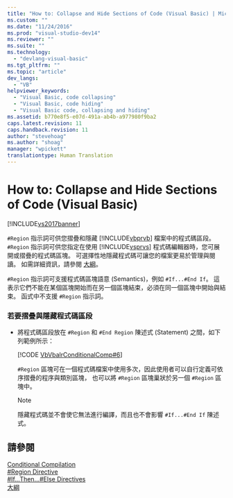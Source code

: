 ```yaml
---
title: "How to: Collapse and Hide Sections of Code (Visual Basic) | Microsoft Docs"
ms.custom: ""
ms.date: "11/24/2016"
ms.prod: "visual-studio-dev14"
ms.reviewer: ""
ms.suite: ""
ms.technology: 
  - "devlang-visual-basic"
ms.tgt_pltfrm: ""
ms.topic: "article"
dev_langs: 
  - "VB"
helpviewer_keywords: 
  - "Visual Basic, code collapsing"
  - "Visual Basic, code hiding"
  - "Visual Basic code, collapsing and hiding"
ms.assetid: b770e8f5-e07d-491a-ab4b-a977980f9ba2
caps.latest.revision: 11
caps.handback.revision: 11
author: "stevehoag"
ms.author: "shoag"
manager: "wpickett"
translationtype: Human Translation
---
```

# How to: Collapse and Hide Sections of Code (Visual Basic)
[!INCLUDE[vs2017banner](../../../csharp/includes/vs2017banner.md)]

`#Region` 指示詞可供您摺疊和隱藏 [!INCLUDE[vbprvb](../../../csharp/programming-guide/concepts/linq/includes/vbprvb_md.md)] 檔案中的程式碼區段。  `#Region` 指示詞可供您指定在使用 [!INCLUDE[vsprvs](../../../csharp/includes/vsprvs_md.md)] 程式碼編輯器時，您可展開或摺疊的程式碼區塊。  可選擇性地隱藏程式碼可讓您的檔案更易於管理與閱讀。  如需詳細資訊，請參閱 [大綱](/visual-studio/ide/outlining)。  
  
 `#Region` 指示詞可支援程式碼區塊語意 \(Semantics\)，例如 `#If...#End If`。  這表示它們不能在某個區塊開始而在另一個區塊結束，必須在同一個區塊中開始與結束。  函式中不支援 `#Region` 指示詞。  
  
### 若要摺疊與隱藏程式碼區段  
  
-   將程式碼區段放在 `#Region` 和 `#End Region` 陳述式 \(Statement\) 之間，如下列範例所示：  
  
     [!CODE [VbVbalrConditionalComp#6](../CodeSnippet/VS_Snippets_VBCSharp/VbVbalrConditionalComp#6)]  
  
     `#Region` 區塊可在一個程式碼檔案中使用多次，因此使用者可以自行定義可依序摺疊的程序與類別區塊，  也可以將 `#Region` 區塊巢狀於另一個 `#Region` 區塊中。  
  
    > [!NOTE]
    >  隱藏程式碼並不會使它無法進行編譯，而且也不會影響 `#If...#End If` 陳述式。  
  
## 請參閱  
 [Conditional Compilation](../../../visual-basic/programming-guide/program-structure/conditional-compilation.md)   
 [\#Region Directive](../../../visual-basic/language-reference/directives/region-directive.md)   
 [\#If...Then...\#Else Directives](../../../visual-basic/language-reference/directives/if-then-else-directives.md)   
 [大綱](/visual-studio/ide/outlining)